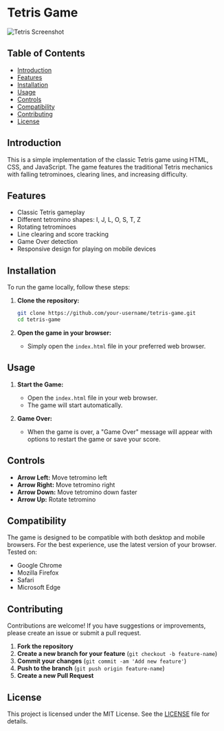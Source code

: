# Tetris Game

![Tetris Screenshot](path_to_screenshot.png)

## Table of Contents

- [Introduction](#introduction)
- [Features](#features)
- [Installation](#installation)
- [Usage](#usage)
- [Controls](#controls)
- [Compatibility](#compatibility)
- [Contributing](#contributing)
- [License](#license)

## Introduction

This is a simple implementation of the classic Tetris game using HTML, CSS, and JavaScript. The game features the traditional Tetris mechanics with falling tetrominoes, clearing lines, and increasing difficulty.

## Features

- Classic Tetris gameplay
- Different tetromino shapes: I, J, L, O, S, T, Z
- Rotating tetrominoes
- Line clearing and score tracking
- Game Over detection
- Responsive design for playing on mobile devices

## Installation

To run the game locally, follow these steps:

1. **Clone the repository:**
    ```sh
    git clone https://github.com/your-username/tetris-game.git
    cd tetris-game
    ```

2. **Open the game in your browser:**
    - Simply open the `index.html` file in your preferred web browser.

## Usage

1. **Start the Game:**
   - Open the `index.html` file in your web browser.
   - The game will start automatically.

2. **Game Over:**
   - When the game is over, a "Game Over" message will appear with options to restart the game or save your score.

## Controls

- **Arrow Left:** Move tetromino left
- **Arrow Right:** Move tetromino right
- **Arrow Down:** Move tetromino down faster
- **Arrow Up:** Rotate tetromino

## Compatibility

The game is designed to be compatible with both desktop and mobile browsers. For the best experience, use the latest version of your browser. Tested on:

- Google Chrome
- Mozilla Firefox
- Safari
- Microsoft Edge

## Contributing

Contributions are welcome! If you have suggestions or improvements, please create an issue or submit a pull request.

1. **Fork the repository**
2. **Create a new branch for your feature** (`git checkout -b feature-name`)
3. **Commit your changes** (`git commit -am 'Add new feature'`)
4. **Push to the branch** (`git push origin feature-name`)
5. **Create a new Pull Request**

## License

This project is licensed under the MIT License. See the [LICENSE](LICENSE) file for details.
